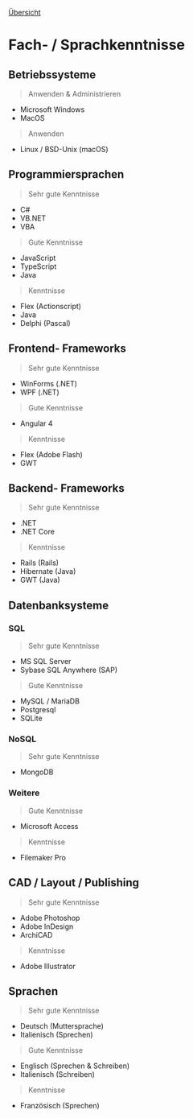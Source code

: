 [Übersicht](README.md)

# Fach- / Sprachkenntnisse

## Betriebssysteme

> Anwenden & Administrieren

* Microsoft Windows
* MacOS

> Anwenden

* Linux / BSD-Unix (macOS)

## Programmiersprachen

> Sehr gute Kenntnisse

* C#
* VB.NET
* VBA

> Gute Kenntnisse

* JavaScript
* TypeScript
* Java

> Kenntnisse

* Flex (Actionscript)
* Java
* Delphi (Pascal)


## Frontend- Frameworks

> Sehr gute Kenntnisse

* WinForms (.NET)
* WPF (.NET)

> Gute Kenntnisse

* Angular 4

> Kenntnisse

* Flex (Adobe Flash)
* GWT

## Backend- Frameworks

> Sehr gute Kenntnisse

* .NET
* .NET Core

> Kenntnisse

* Rails (Rails)
* Hibernate (Java)
* GWT (Java)

## Datenbanksysteme

### SQL

> Sehr gute Kenntnisse

* MS SQL Server
* Sybase SQL Anywhere (SAP)

> Gute Kenntnisse

* MySQL / MariaDB
* Postgresql
* SQLite

### NoSQL

> Sehr gute Kenntnisse

* MongoDB

### Weitere

> Gute Kenntnisse

* Microsoft Access

> Kenntnisse

* Filemaker Pro

## CAD / Layout / Publishing

> Sehr gute Kenntnisse

* Adobe Photoshop
* Adobe InDesign
* ArchiCAD

> Kenntnisse

* Adobe Illustrator

## Sprachen

> Sehr gute Kenntnisse

* Deutsch (Muttersprache)
* Italienisch (Sprechen)

> Gute Kenntnisse

* Englisch (Sprechen & Schreiben)
* Italienisch (Schreiben)

> Kenntnisse

* Französisch (Sprechen)
